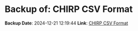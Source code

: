 # Backup of: CHIRP CSV Format

**Backup Date**: 2024-12-21 12:19:44
**Link**: [CHIRP CSV Format](https://przemienniki.net/export/chirp.csv?band=2m,70cm&country=pl&onlyworking=true)
